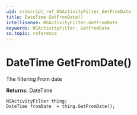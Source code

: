 ```yaml
---
uid: crmscript_ref_NSActivityFilter_GetFromDate
title: DateTime GetFromDate()
intellisense: NSActivityFilter.GetFromDate
keywords: NSActivityFilter, GetFromDate
so.topic: reference
---
```


# DateTime GetFromDate()

The filtering From date

**Returns:** DateTime

```crmscript
NSActivityFilter thing;
DateTime fromDate  = thing.GetFromDate();
```

